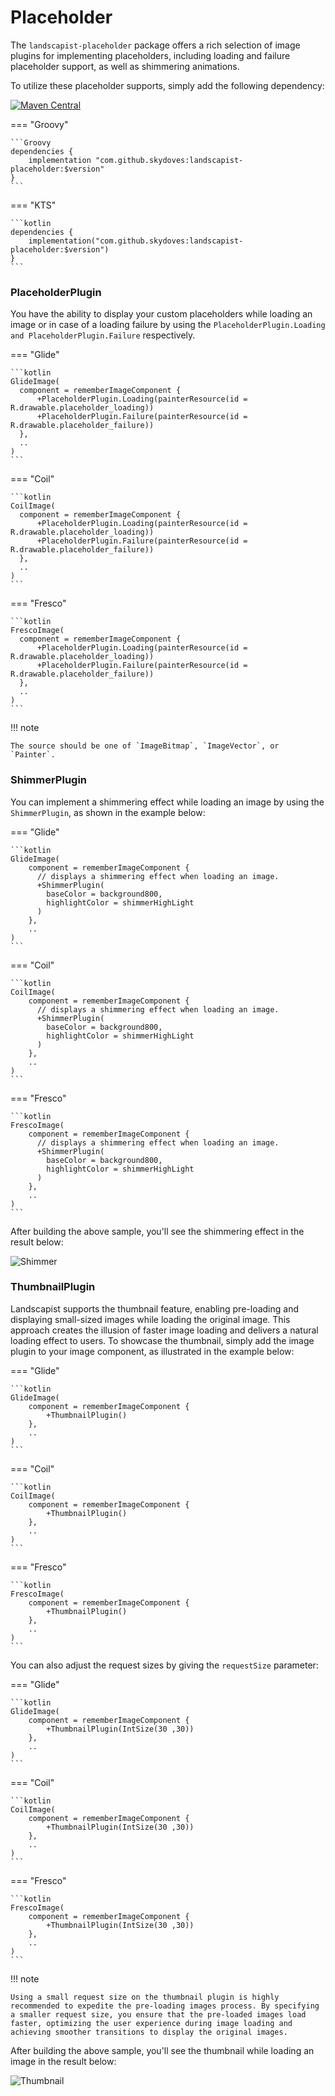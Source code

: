 # Placeholder

The `landscapist-placeholder` package offers a rich selection of image plugins for implementing placeholders, including loading and failure placeholder support, as well as shimmering animations.

To utilize these placeholder supports, simply add the following dependency:

[![Maven Central](https://img.shields.io/maven-central/v/com.github.skydoves/landscapist.svg?label=Maven%20Central)](https://central.sonatype.com/search?q=skydoves%2520landscapist)<br>

=== "Groovy"

    ```Groovy
    dependencies {
        implementation "com.github.skydoves:landscapist-placeholder:$version"
    }
    ```

=== "KTS"

    ```kotlin
    dependencies {
        implementation("com.github.skydoves:landscapist-placeholder:$version")
    }
    ```

### PlaceholderPlugin

You have the ability to display your custom placeholders while loading an image or in case of a loading failure by using the `PlaceholderPlugin.Loading` `and PlaceholderPlugin.Failure` respectively.

=== "Glide"

    ```kotlin
    GlideImage(
      component = rememberImageComponent {
          +PlaceholderPlugin.Loading(painterResource(id = R.drawable.placeholder_loading))
          +PlaceholderPlugin.Failure(painterResource(id = R.drawable.placeholder_failure))
      },
      ..
    )
    ```

=== "Coil"

    ```kotlin
    CoilImage(
      component = rememberImageComponent {
          +PlaceholderPlugin.Loading(painterResource(id = R.drawable.placeholder_loading))
          +PlaceholderPlugin.Failure(painterResource(id = R.drawable.placeholder_failure))
      },
      ..
    )
    ```

=== "Fresco"

    ```kotlin
    FrescoImage(
      component = rememberImageComponent {
          +PlaceholderPlugin.Loading(painterResource(id = R.drawable.placeholder_loading))
          +PlaceholderPlugin.Failure(painterResource(id = R.drawable.placeholder_failure))
      },
      ..
    )
    ```

!!! note
    
    The source should be one of `ImageBitmap`, `ImageVector`, or `Painter`.

### ShimmerPlugin

You can implement a shimmering effect while loading an image by using the `ShimmerPlugin`, as shown in the example below:


=== "Glide"

    ```kotlin
    GlideImage(
        component = rememberImageComponent {
          // displays a shimmering effect when loading an image.
          +ShimmerPlugin(
            baseColor = background800,
            highlightColor = shimmerHighLight
          )
        },
        ..
    )
    ```

=== "Coil"

    ```kotlin
    CoilImage(
        component = rememberImageComponent {
          // displays a shimmering effect when loading an image.
          +ShimmerPlugin(
            baseColor = background800,
            highlightColor = shimmerHighLight
          )
        },
        ..
    )
    ```

=== "Fresco"

    ```kotlin
    FrescoImage(
        component = rememberImageComponent {
          // displays a shimmering effect when loading an image.
          +ShimmerPlugin(
            baseColor = background800,
            highlightColor = shimmerHighLight
          )
        },
        ..
    )
    ```

After building the above sample, you'll see the shimmering effect in the result below:

![Shimmer](https://user-images.githubusercontent.com/24237865/95812167-be3a4780-0d4f-11eb-9360-2a4a66a3fb46.gif)

### ThumbnailPlugin

Landscapist supports the thumbnail feature, enabling pre-loading and displaying small-sized images while loading the original image. This approach creates the illusion of faster image loading and delivers a natural loading effect to users. To showcase the thumbnail, simply add the image plugin to your image component, as illustrated in the example below:

=== "Glide"

    ```kotlin
    GlideImage(
        component = rememberImageComponent {
            +ThumbnailPlugin() 
        },
        ..
    )
    ```

=== "Coil"

    ```kotlin
    CoilImage(
        component = rememberImageComponent {
            +ThumbnailPlugin() 
        },
        ..
    )
    ```

=== "Fresco"

    ```kotlin
    FrescoImage(
        component = rememberImageComponent {
            +ThumbnailPlugin() 
        },
        ..
    )
    ```

You can also adjust the request sizes by giving the `requestSize` parameter:

=== "Glide"

    ```kotlin
    GlideImage(
        component = rememberImageComponent {
            +ThumbnailPlugin(IntSize(30 ,30))
        },
        ..
    )
    ```

=== "Coil"

    ```kotlin
    CoilImage(
        component = rememberImageComponent {
            +ThumbnailPlugin(IntSize(30 ,30))
        },
        ..
    )
    ```

=== "Fresco"

    ```kotlin
    FrescoImage(
        component = rememberImageComponent {
            +ThumbnailPlugin(IntSize(30 ,30))
        },
        ..
    )
    ```

!!! note
    
    Using a small request size on the thumbnail plugin is highly recommended to expedite the pre-loading images process. By specifying a smaller request size, you ensure that the pre-loaded images load faster, optimizing the user experience during image loading and achieving smoother transitions to display the original images.

After building the above sample, you'll see the thumbnail while loading an image in the result below:

![Thumbnail](https://github.com/skydoves/landscapist/assets/24237865/dad9db76-31c5-453a-98a8-f3dfd3103993)